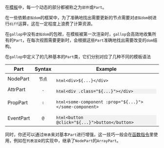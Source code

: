在[模板](/#Template)中，每一个动态的部分都被称之为`部件`或`Part`。

在一些依赖`虚拟dom`的框架中，为了准确地找出需要更新的节点需要对`虚拟dom`树进行`diff`运算，这在一定程度上浪费了计算资源。

在`gallop`中没有`虚拟dom`的包袱，在模板被第一次渲染时，`gallop`会高效地收集所有的`Part`，在每次视图需要更新时，会根据这些`Part`准确地找出需要改变的`dom`结构。

在`gallop`中定义了的几种基本的`Part`类，它们分别对应了几种不同的模板语法

| Part      | Syntax | Example                                                                                                                      |
| --------- | :----: | ---------------------------------------------------------------------------------------------------------------------------- |
| NodePart  | `节点` | <pre lang="ts" style="margin-bottom:0">html`<div>${...}</div>`</pre>                                                         |
| AttrPart  |  `.`   | <pre lang="ts" style="margin-bottom:0;background:rgba(27, 31, 35, 0.05)">html`<div .class="${...}"></div>`</pre>             |
| PropPart  |  `:`   | <pre lang="ts" style="margin-bottom:0">html`<some-component :prop="${...}"></some-component>`</pre>                          |
| EventPart |  `@`   | <pre lang="ts" style="margin-bottom:0;background:rgba(27, 31, 35, 0.05)">html`<button @click="${...}">button</button>`</pre> |

同时，你还可以通过`继承`来对基本`Part`进行增强，这一技巧一般会在[函数指令](/#Directives)里使用，例如在`列表渲染`的实现中，继承了`NodePart`的`ArrayPart`。
